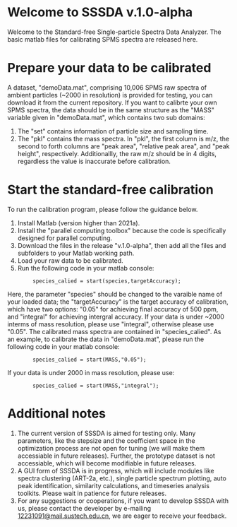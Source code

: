 # Welcome to SSSDA v.1.0-alpha
Welcome to the Standard-free Single-particle Spectra Data Analyzer. The basic matlab files for calibrating SPMS spectra are released here. 

# Prepare your data to be calibrated
A dataset, "demoData.mat", comprising 10,006 SPMS raw spectra of ambient particles (~2000 in resolution) is provided for testing, you can download it from the current repository. 
If you want to calibrte your own SPMS spectra, the data should be in the same structure as the "MASS" variable given in "demoData.mat", which contains two sub domains:
  1. The "set" contains information of particle size and sampling time.
  2. The "pkl" contains the mass spectra. In "pkl", the first column is m/z, the second to forth columns are "peak area", "relative peak area", and "peak     height", respectively. Additionallly, the raw m/z should be in 4 digits, regardless the value is inaccurate before calibration.

# Start the standard-free calibration
To run the calibration program, please follow the guidance below.
1. Install Matlab (version higher than 2021a). 
2. Install the "parallel computing toolbox" because the code is specifically designed for parallel computing.
3. Download the files in the release "v.1.0-alpha", then add all the files and subfolders to your Matlab working path. 
4. Load your raw data to be calibrated.
5. Run the following code in your matlab console:
```
        species_calied = start(species,targetAccuracy);
```   
   Here, the parameter "species" should be changed to the varaible name of your loaded data; the "targetAccuracy" is the target accuracy of calibration, which have two options: "0.05" for achieving final accuracy of 500 ppm, and "integral" for achieving intergral accuracy. If your data is under ~2000 interms of mass resolution, please use "integral", otherwise please use "0.05". The calibrated mass spectra are contained in "species_calied".
  As an example, to calibrate the data in "demoData.mat", please run the following code in your matlab console:
```
        species_calied = start(MASS,"0.05");
``` 
  If your data is under 2000 in mass resolution, please use:
``` 
        species_calied = start(MASS,"integral");
```

# Additional notes
1. The current version of SSSDA is aimed for testing only. Many parameters, like the stepsize and the coefficient space in the optimization process are not open for tuning (we will make them accessiable in future releases). Further, the prototype dataset is not accessiable, which will become modifiable in future releases.
2. A GUI form of SSSDA is in progress, which will include modules like spectra clustering (ART-2a, etc.), single particle spectrum plotting, auto peak identification, similarity calculations, and timeseries analysis toolkits. Please wait in patience for future releases.
3. For any suggestions or cooperations, if you want to develop SSSDA with us, please contact the developer by e-mailing 12231091@mail.sustech.edu.cn, we are eager to receive your feedback.
